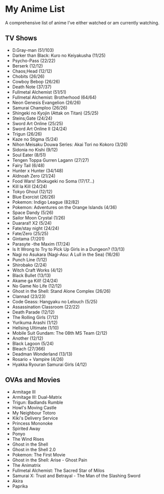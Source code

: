 # My Anime List
A comprehensive list of anime I&rsquo;ve either watched or am currently watching.

## TV Shows
* D.Gray-man (51/103)
* Darker than Black: Kuro no Keiyakusha (11/25)
* Psycho-Pass (22/22)
* Berserk (12/12)
* Chaos;Head (12/12)
* Chobits (26/26)
* Cowboy Bebop (26/26)
* Death Note (37/37)
* Fullmetal Alchemist (51/51)
* Fullmetal Alchemist: Brotherhood (64/64)
* Neon Genesis Evangelion (26/26)
* Samurai Champloo (26/26)
* Shingeki no Kyojin (Attak on Titan) (25/25)
* Steins;Gate (24/24)
* Sword Art Online (25/25)
* Sword Art Online II (24/24)
* Trigun (26/26)
* Kaze no Stigma (5/24)
* Nihon Meisaku Douwa Series: Akai Tori no Kokoro (3/26)
* Sidonia no Kishi (9/12)
* Soul Eater (8/51)
* Tengen Toppa Gurren Lagann (27/27)
* Fairy Tail (6/48)
* Hunter x Hunter (34/148)
* Aldnoah Zero (21/24)
* Food Wars! Shokugeki no Soma (17/17...)
* Kill la Kill (24/24)
* Tokyo Ghoul (12/12)
* Blue Exorcist (26/26)
* Pokemon: Indigo League (82/82)
* Pokemon: Adventures on the Orange Islands (4/36)
* Space Dandy (5/26)
* Sailor Moon Crystal (1/26)
* Duarara!! X2 (5/24)
* Fate/stay night (24/24)
* Fate/Zero (25/25)
* Gintama (7/201)
* Parasyte -the Maxim (17/24)
* Is It Wrong to Try to Pick Up Girls in a Dungeon? (13/13)
* Nagi no Asukara (Nagi-Asu: A Lull in the Sea) (16/26)
* Punch Line (1/12)
* Shirobako (2/24)
* Witch Craft Works (4/12)
* Black Bullet (13/13)
* Akame ga Kill! (24/24)
* No Game No Life (12/12)
* Ghost in the Shell: Stand Alone Complex (26/26)
* Clannad (23/23)
* Code Geass: Hangyaku no Lelouch (5/25)
* Assassination Classroom (22/22)
* Death Parade (12/12)
* The Rolling Girls (7/12)
* Yurikuma Arashi (1/12)
* Hellsing Ultimate (1/10)
* Mobile Suit Gundam: The 08th MS Team (2/12)
* Another (12/12)
* Black Lagoon (5/24)
* Bleach (27/366)
* Deadman Wonderland (13/13)
* Rosario + Vampire (4/26)
* Hyakka Ryouran Samurai Girls (4/12)


## OVAs and Movies
* Armitage III
* Armitage III: Dual-Matrix
* Trigun: Badlands Rumble
* Howl's Moving Castle
* My Neighbour Totoro
* Kiki's Delivery Service
* Princess Mononoke
* Spirited Away
* Ponyo
* The Wind Rises
* Ghost in the Shell
* Ghost in the Shell 2.0
* Pokemon: The First Movie
* Ghost in the Shell: Arise - Ghost Pain
* The Animatrix
* Fullmetal Alchemist: The Sacred Star of Milos
* Samurai X: Trust and Betrayal - The Man of the Slashing Sword
* Akira
* Paprika
